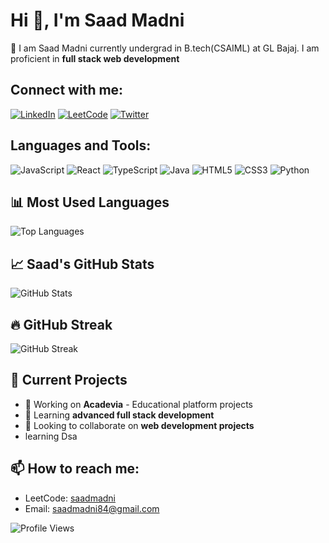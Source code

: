 # Hi 👋, I'm Saad Madni

🚀 I am Saad Madni currently undergrad in B.tech(CSAIML) at GL Bajaj. I am proficient in **full stack web development**

## Connect with me:
[![LinkedIn](https://img.shields.io/badge/-LinkedIn-0077B5?style=flat-square&logo=linkedin&logoColor=white)](your-linkedin-url)
[![LeetCode](https://img.shields.io/badge/-LeetCode-FFA116?style=flat-square&logo=leetcode&logoColor=black)](https://leetcode.com/u/saadmadni/)
[![Twitter](https://img.shields.io/badge/-Twitter-1DA1F2?style=flat-square&logo=twitter&logoColor=white)](your-twitter-url)

## Languages and Tools:
![JavaScript](https://img.shields.io/badge/-JavaScript-F7DF1E?style=flat-square&logo=javascript&logoColor=black)
![React](https://img.shields.io/badge/-React-61DAFB?style=flat-square&logo=react&logoColor=black)
![TypeScript](https://img.shields.io/badge/-TypeScript-3178C6?style=flat-square&logo=typescript&logoColor=white)
![Java](https://img.shields.io/badge/-Java-007396?style=flat-square&logo=java&logoColor=white)
![HTML5](https://img.shields.io/badge/-HTML5-E34F26?style=flat-square&logo=html5&logoColor=white)
![CSS3](https://img.shields.io/badge/-CSS3-1572B6?style=flat-square&logo=css3&logoColor=white)
![Python](https://img.shields.io/badge/-Python-3776AB?style=flat-square&logo=python&logoColor=white)

## 📊 Most Used Languages
![Top Languages](https://github-readme-stats.vercel.app/api/top-langs/?username=Saadmadni84&layout=compact&theme=radical)

## 📈 Saad's GitHub Stats
![GitHub Stats](https://github-readme-stats.vercel.app/api?username=Saadmadni84&show_icons=true&theme=radical&count_private=true)

## 🔥 GitHub Streak
![GitHub Streak](https://streak-stats.demolab.com/?user=Saadmadni84&theme=dark)

## 🚀 Current Projects
- 🔭 Working on **Acadevia** - Educational platform projects
- 🌱 Learning **advanced full stack development**
- 👯 Looking to collaborate on **web development projects**
-    learning Dsa

## 📫 How to reach me:
- LeetCode: [saadmadni](https://leetcode.com/u/saadmadni/)
- Email: saadmadni84@gmail.com

![Profile Views](https://komarev.com/ghpvc/?username=Saadmadni84&color=blue&style=flat-square)

